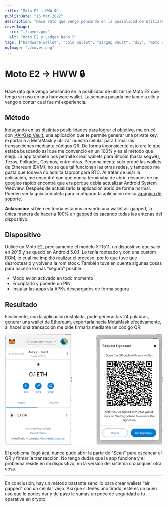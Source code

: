 ```yaml
---
title: "Moto E2 → HWW 🔒"
publishDate: "16 Mar 2022"
description: "Hace rato que vengo pensando en la posiblidad de utilizar un Moto E2 que tengo sin uso en una hardware wallet. La semana pasada me lancé a ello y..."
coverImage:
  src: "./cover.png"
  alt: "Moto E2 y Ledger Nano S"
tags: ["hardware wallet", "cold wallet", "airgap vault", "diy", "moto e2"]
ogImage: "./cover.png"
---
```


# Moto E2 → HWW 🔒

Hace rato que vengo pensando en la posiblidad de utilizar un Moto E2 que tengo sin uso en una hardware wallet. La semana pasada me lancé a ello y vengo a contar cual fue mi experiencia.

## Método

Indagando en las distintas posibilidades para lograr el objetivo, me crucé con [↗AirGap Vault](https://airgap.it/), una aplicación que te permite generar una private key, exportarla a MetaMask y utilizar nuestro celular para firmar las transacciones mediante códigos QR. De forma inconsicente esto era lo que estaba buscando así que me convenció en un 100% y es el método que elegí. La app también nos permite crear wallets para Bitcoin (hasta segwit), Tezos, Polkadot, Cosmos, entre otras. Personalmente solo probé las wallets de Ethereum (EVM), no sé que tal funcionan las otras redes, y tampoco me gusta que todavía no admita taproot para BTC. Al tratar de usar la aplicación, me encontré con que nunca terminaba de abrir, después de un googleo rápido encontré que era porque debía actualizar Android System Webview. Después de actualizarlo la aplicación abrió de forma normal. Pueden ver la guía completa para configurar la aplicación en su [↗página de soporte](https://support.airgap.it/airgap-vault/introduction).

**Aclaración:** si bien en teoría estamos creando una wallet air gapped, la única manera de hacerla 100% air gapped es sacando todas las antenas del dispositivo.

## Dispositivo

Utilicé un Moto E2, precisamente el modelo XT1511, un dispositivo que salió en 2015 y se quedó en Android 5.0.1. Lo tenía rooteado y con una custom ROM, lo cual me impidió realizar el proceso, por lo que tuve que desrootearlo y volver a la rom stock. También tuve en cuenta algunas cosas para hacerlo lo más “seguro” posible:

- Modo avión activado en todo momento
- Encriptarlo y ponerle un PIN
- Instalar las apps vía APKs descargados de forma segura

## Resultado

Finalmente, con la aplicación instalada, pude generar las 24 palabras, generar una wallet de Ethereum, exportarla hacia MetaMask efectivamente, al hacer una transacción me pide firmarla mediante un código QR:

![](./images/1.webp)

El problema llegó acá, nunca pude abrir la parte de "Scan" para escanear el QR y firmar la transacción. No tengo dudas que la app funciona y el problema reside en mi dispositivo, en la versión del sistema o cualquier otra cosa.

---

En conclusión, hay un método bastante sencillo para crear wallets “air gapped” con un celular viejo. Así que si tenés uno tirado, este es un buen uso que le podés dar y de paso le sumás un poco de seguridad a tu operativa en crypto.
